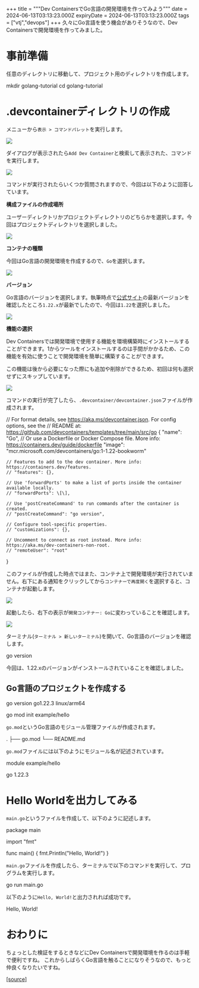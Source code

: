 +++
title = """Dev ContainersでGo言語の開発環境を作ってみよう"""
date = 2024-06-13T03:13:23.000Z
expiryDate = 2024-06-13T03:13:23.000Z
tags = ["vtj","devops"]
+++
久々にGo言語を使う機会がありそうなので、Dev Containersで開発環境を作ってみました。

事前準備
====

任意のディレクトリに移動して、プロジェクト用のディレクトリを作成します。

mkdir golang-tutorial
cd golang-tutorial

.devcontainerディレクトリの作成
======================

メニューから`表示 > コマンドパレット`を実行します。

![](https://cdn-ak.f.st-hatena.com/images/fotolife/v/virtualtech/20240613/20240613121325.png)

ダイアログが表示されたら`Add Dev Container`と検索して表示された、コマンドを実行します。

![](https://cdn-ak.f.st-hatena.com/images/fotolife/v/virtualtech/20240613/20240613121327.png)

コマンドが実行されたらいくつか質問されますので、今回は以下のように回答しています。

**構成ファイルの作成場所**

ユーザーディレクトリかプロジェクトディレクトリのどちらかを選択します。今回はプロジェクトディレクトリを選択しました。

![](https://cdn-ak.f.st-hatena.com/images/fotolife/v/virtualtech/20240613/20240613121329.png)

**コンテナの種類**

今回はGo言語の開発環境を作成するので、`Go`を選択します。

![](https://cdn-ak.f.st-hatena.com/images/fotolife/v/virtualtech/20240613/20240613121331.png)

**バージョン**

Go言語のバージョンを選択します。執筆時点で[公式サイト](https://go.dev/dl/)の最新バージョンを確認したところ`1.22.x`が最新でしたので、今回は`1.22`を選択しました。

![](https://cdn-ak.f.st-hatena.com/images/fotolife/v/virtualtech/20240613/20240613121333.png)

**機能の選択**

Dev Containersでは開発環境で使用する機能を環境構築時にインストールすることができます。1からツールをインストールするのは手間がかかるため、この機能を有効に使うことで開発環境を簡単に構築することができます。

この機能は後から必要になった際にも追加や削除ができるため、初回は何も選択せずにスキップしています。

![](https://cdn-ak.f.st-hatena.com/images/fotolife/v/virtualtech/20240613/20240613121336.png)

コマンドの実行が完了したら、`.devcontainer/devcontainer.json`ファイルが作成されます。

// For format details, see https://aka.ms/devcontainer.json. For config options, see the
// README at: https://github.com/devcontainers/templates/tree/main/src/go
{
    "name": "Go",
    // Or use a Dockerfile or Docker Compose file. More info: https://containers.dev/guide/dockerfile
    "image": "mcr.microsoft.com/devcontainers/go:1-1.22-bookworm"

    // Features to add to the dev container. More info: https://containers.dev/features.
    // "features": {},

    // Use 'forwardPorts' to make a list of ports inside the container available locally.
    // "forwardPorts": \[\],

    // Use 'postCreateCommand' to run commands after the container is created.
    // "postCreateCommand": "go version",

    // Configure tool-specific properties.
    // "customizations": {},

    // Uncomment to connect as root instead. More info: https://aka.ms/dev-containers-non-root.
    // "remoteUser": "root"
}

このファイルが作成した時点ではまた、コンテナ上で開発環境が実行されていません。右下にある通知をクリックしてから`コンテナーで再度開く`を選択すると、コンテナが起動します。

![](https://cdn-ak.f.st-hatena.com/images/fotolife/v/virtualtech/20240613/20240613121338.png)

起動したら、右下の表示が`開発コンテナー: Go`に変わっていることを確認します。

![](https://cdn-ak.f.st-hatena.com/images/fotolife/v/virtualtech/20240613/20240613121340.png)

ターミナル(`ターミナル > 新しいターミナル`)を開いて、Go言語のバージョンを確認します。

go version

今回は、1.22.xのバージョンがインストールされていることを確認しました。

Go言語のプロジェクトを作成する
----------------

go version go1.22.3 linux/arm64

go mod init example/hello

`go.mod`というGo言語のモジュール管理ファイルが作成されます。

.
├── go.mod
└── README.md

`go.mod`ファイルには以下のようにモジュール名が記述されています。

module example/hello

go 1.22.3

Hello Worldを出力してみる
==================

`main.go`というファイルを作成して、以下のように記述します。

package main

import "fmt"

func main() {
    fmt.Println("Hello, World!")
}

`main.go`ファイルを作成したら、ターミナルで以下のコマンドを実行して、プログラムを実行します。

go run main.go

以下のように`Hello, World!`と出力されれば成功です。

Hello, World!

おわりに
====

ちょっとした検証をするときなどにDev Containersで開発環境を作るのは手軽で便利ですね。 これからしばらくGo言語を触ることになりそうなので、もっと仲良くなりたいですね。

[[source]](https://devops-blog.virtualtech.jp/entry/20240613/1718248403)

